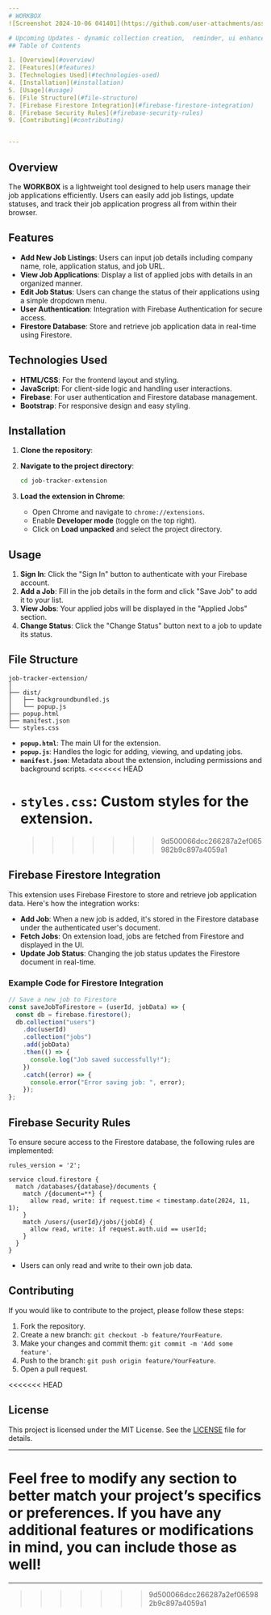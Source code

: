 ```yaml
---
# WORKBOX
![Screenshot 2024-10-06 041401](https://github.com/user-attachments/assets/101eb439-1c3a-4ad8-a8e3-8bc7c13ce389)

# Upcoming Updates - dynamic collection creation,  reminder, ui enhancements
## Table of Contents

1. [Overview](#overview)
2. [Features](#features)
3. [Technologies Used](#technologies-used)
4. [Installation](#installation)
5. [Usage](#usage)
6. [File Structure](#file-structure)
7. [Firebase Firestore Integration](#firebase-firestore-integration)
8. [Firebase Security Rules](#firebase-security-rules)
9. [Contributing](#contributing)


---
```


## Overview

The **WORKBOX** is a lightweight tool designed to help users manage their job applications efficiently. Users can easily add job listings, update statuses, and track their job application progress all from within their browser.

## Features

- **Add New Job Listings**: Users can input job details including company name, role, application status, and job URL.
- **View Job Applications**: Display a list of applied jobs with details in an organized manner.
- **Edit Job Status**: Users can change the status of their applications using a simple dropdown menu.
- **User Authentication**: Integration with Firebase Authentication for secure access.
- **Firestore Database**: Store and retrieve job application data in real-time using Firestore.

## Technologies Used

- **HTML/CSS**: For the frontend layout and styling.
- **JavaScript**: For client-side logic and handling user interactions.
- **Firebase**: For user authentication and Firestore database management.
- **Bootstrap**: For responsive design and easy styling.

## Installation

1. **Clone the repository**:

2. **Navigate to the project directory**:
   ```bash
   cd job-tracker-extension
   ```
3. **Load the extension in Chrome**:
   - Open Chrome and navigate to `chrome://extensions`.
   - Enable **Developer mode** (toggle on the top right).
   - Click on **Load unpacked** and select the project directory.

## Usage

1. **Sign In**: Click the "Sign In" button to authenticate with your Firebase account.
2. **Add a Job**: Fill in the job details in the form and click "Save Job" to add it to your list.
3. **View Jobs**: Your applied jobs will be displayed in the "Applied Jobs" section.
4. **Change Status**: Click the "Change Status" button next to a job to update its status.

## File Structure

```
job-tracker-extension/
│
├── dist/
│   ├── backgroundbundled.js
│   └── popup.js
├── popup.html
├── manifest.json
└── styles.css
```

- **`popup.html`**: The main UI for the extension.
- **`popup.js`**: Handles the logic for adding, viewing, and updating jobs.
- **`manifest.json`**: Metadata about the extension, including permissions and background scripts.
  <<<<<<< HEAD
- # **`styles.css`**: Custom styles for the extension.
  > > > > > > > 9d500066dcc266287a2ef065982b9c897a4059a1

## Firebase Firestore Integration

This extension uses Firebase Firestore to store and retrieve job application data. Here's how the integration works:

- **Add Job**: When a new job is added, it's stored in the Firestore database under the authenticated user's document.
- **Fetch Jobs**: On extension load, jobs are fetched from Firestore and displayed in the UI.
- **Update Job Status**: Changing the job status updates the Firestore document in real-time.

### Example Code for Firestore Integration

```javascript
// Save a new job to Firestore
const saveJobToFirestore = (userId, jobData) => {
  const db = firebase.firestore();
  db.collection("users")
    .doc(userId)
    .collection("jobs")
    .add(jobData)
    .then(() => {
      console.log("Job saved successfully!");
    })
    .catch((error) => {
      console.error("Error saving job: ", error);
    });
};
```

## Firebase Security Rules

To ensure secure access to the Firestore database, the following rules are implemented:

```plaintext
rules_version = '2';

service cloud.firestore {
  match /databases/{database}/documents {
    match /{document=**} {
      allow read, write: if request.time < timestamp.date(2024, 11, 1);
    }
    match /users/{userId}/jobs/{jobId} {
      allow read, write: if request.auth.uid == userId;
    }
  }
}
```

- Users can only read and write to their own job data.

## Contributing

If you would like to contribute to the project, please follow these steps:

1. Fork the repository.
2. Create a new branch: `git checkout -b feature/YourFeature`.
3. Make your changes and commit them: `git commit -m 'Add some feature'`.
4. Push to the branch: `git push origin feature/YourFeature`.
5. Open a pull request.

<<<<<<< HEAD

## License

This project is licensed under the MIT License. See the [LICENSE](LICENSE) file for details.

---

# Feel free to modify any section to better match your project’s specifics or preferences. If you have any additional features or modifications in mind, you can include those as well!

---

> > > > > > > 9d500066dcc266287a2ef065982b9c897a4059a1
